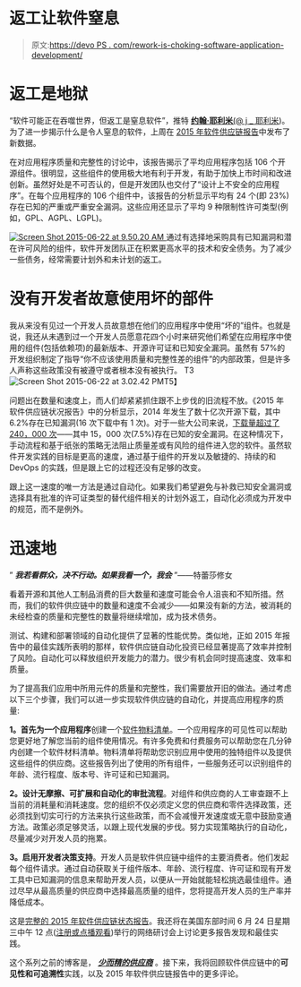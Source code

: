 # 返工让软件窒息

> 原文:[https://devo PS . com/rework-is-choking-software-application-development/](https://devops.com/rework-is-choking-software-application-development/)

# 返工是地狱

“软件可能正在吞噬世界，但返工是窒息软件”，推特 [**约翰·耶利米**(@ j _ 耶利米](https://twitter.com/j_jeremiah))。为了进一步揭示什么是令人窒息的软件，上周在 [2015 年软件供应链报告](http://www.sonatype.com/get-it-now/new-research)中发布了新数据。

在对应用程序质量和完整性的讨论中，该报告揭示了平均应用程序包括 106 个开源组件。很明显，这些组件的使用极大地有利于开发，有助于加快上市时间和改进创新。虽然好处是不可否认的，但是开发团队也交付了“设计上不安全的应用程序”。在每个应用程序的 106 个组件中，该报告的分析显示平均有 24 个(即 23%)存在已知的严重或严重安全漏洞。这些应用还显示了平均 9 种限制性许可类型(例如，GPL、AGPL、LGPL)。

[![Screen Shot 2015-06-22 at 9.50.20 AM](../Images/056b7fcdfc2236bbdd87af77762a65f2.png) ](https://devops.com/wp-content/uploads/2015/06/Screen-Shot-2015-06-22-at-9.50.20-AM.png) [](http://www.sonatype.org/nexus/content/uploads/2015/06/Screen-Shot-2015-06-22-at-9.50.20-AM.png) 通过有选择地采购具有已知漏洞和潜在许可风险的组件，软件开发团队正在积累更高水平的技术和安全债务。为了减少一些债务，经常需要计划外和未计划的返工。

# 没有开发者故意使用坏的部件

我从来没有见过一个开发人员故意想在他们的应用程序中使用“坏的”组件。也就是说，我还从未遇到过一个开发人员愿意花四个小时来研究他们希望在应用程序中使用的组件(包括依赖项)的最新版本、开源许可证和已知安全漏洞。虽然有 57%的开发组织制定了指导“你不应该使用质量和完整性差的组件”的内部政策，但是许多人声称这些政策没有被遵守或者根本没有被执行。
T3![Screen Shot 2015-06-22 at 3.02.42 PM](../Images/fa204659e99f25d425f53fac887d945f.png)T5】

问题出在数量和速度上，而人们却紧紧抓住跟不上步伐的旧流程不放。《2015 年软件供应链状况报告》中的分析显示，2014 年发生了数十亿次开源下载，其中 6.2%存在已知漏洞(16 次下载中有 1 次)。对于一些大公司来说，[下载量超过了 240，000 次](https://devops.com/2015/06/19/better-fewer-suppliers-2015-software-supply-chain-report/)——其中 15，000 次(7.5%)存在已知的安全漏洞。在这种情况下，手动流程和基于纸张的策略无法阻止质量差或有风险的组件进入您的软件。虽然软件开发实践的目标是更高的速度，通过基于组件的开发以及敏捷的、持续的和 DevOps 的实践，但是跟上它的过程还没有足够的改变。

跟上这一速度的唯一方法是通过自动化。如果我们希望避免与补救已知安全漏洞或选择具有批准的许可证类型的替代组件相关的计划外返工，自动化必须成为开发中的规范，而不是例外。

# 迅速地

” ***我若看群众，决不行动。如果我看一个，我会*** ”——特蕾莎修女

看着开源和其他人工制品消费的巨大数量和速度可能会令人沮丧和不知所措。然而，我们的软件供应链中的数量和速度不会减少——如果没有新的方法，被消耗的未经检查的质量和完整性的数量将继续增加，成为技术债务。

测试、构建和部署领域的自动化提供了显著的性能优势。类似地，正如 2015 年报告中的最佳实践所表明的那样，软件供应链自动化投资已经显著提高了效率并控制了风险。自动化可以释放组织开发能力的潜力。很少有机会同时提高速度、效率和质量。

为了提高我们应用中所用元件的质量和完整性，我们需要放开旧的做法。通过考虑以下三个步骤，我们可以进一步实现软件供应链的自动化，并提高应用程序的质量:

**1。首先为一个应用程序**创建一个[软件物料清单](http://www.sonatype.com/assessments/application-health-check/guide)。一个应用程序的可见性可以帮助您更好地了解您当前的组件使用情况。有许多免费和付费服务可以帮助您在几分钟内创建一个软件材料清单。物料清单将帮助您识别应用中使用的独特组件以及提供这些组件的供应商。这些报告列出了使用的所有组件，一些服务还可以识别组件的年龄、流行程度、版本号、许可证和已知漏洞。

**2。设计无摩擦、可扩展和自动化的审批流程**。对组件和供应商的人工审查跟不上当前的消耗量和消耗速度。您的组织不仅必须定义您的供应商和零件选择政策，还必须找到切实可行的方法来执行这些政策，而不会减慢开发速度或无意中鼓励变通方法。政策必须足够灵活，以跟上现代发展的步伐。努力实现策略执行的自动化，尽量减少对开发人员的拖累。

**3。启用开发者决策支持**。开发人员是软件供应链中组件的主要消费者。他们发起每个组件请求。通过自动获取关于组件版本、年龄、流行程度、许可证和现有开发工具中已知漏洞的信息来帮助开发人员，以便从一开始就能轻松挑选最佳组件。通过尽早从最高质量的供应商中选择最高质量的组件，您将提高开发人员的生产率并降低成本。

这是[完整的 2015 年软件供应链状态报告](http://www.sonatype.com/get-it-now/new-research)。我还将在美国东部时间 6 月 24 日星期三中午 12 点([注册或点播观看](http://go.sonatype.com/ssc-webinar))举行的网络研讨会上讨论更多报告发现和最佳实践。

这个系列之前的博客是， [***少而精的供应商***](https://devops.com/2015/06/19/better-fewer-suppliers-2015-software-supply-chain-report/) 。接下来，我将回顾软件供应链中的**可见性和可追溯性**实践，以及 2015 年软件供应链报告中的更多评论。